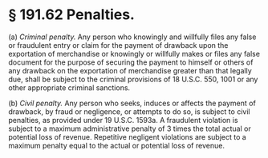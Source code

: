 # § 191.62   Penalties.

(a) *Criminal penalty.* Any person who knowingly and willfully files any false or fraudulent entry or claim for the payment of drawback upon the exportation of merchandise or knowingly or willfully makes or files any false document for the purpose of securing the payment to himself or others of any drawback on the exportation of merchandise greater than that legally due, shall be subject to the criminal provisions of 18 U.S.C. 550, 1001 or any other appropriate criminal sanctions.


(b) *Civil penalty.* Any person who seeks, induces or affects the payment of drawback, by fraud or negligence, or attempts to do so, is subject to civil penalties, as provided under 19 U.S.C. 1593a. A fraudulent violation is subject to a maximum administrative penalty of 3 times the total actual or potential loss of revenue. Repetitive negligent violations are subject to a maximum penalty equal to the actual or potential loss of revenue.




